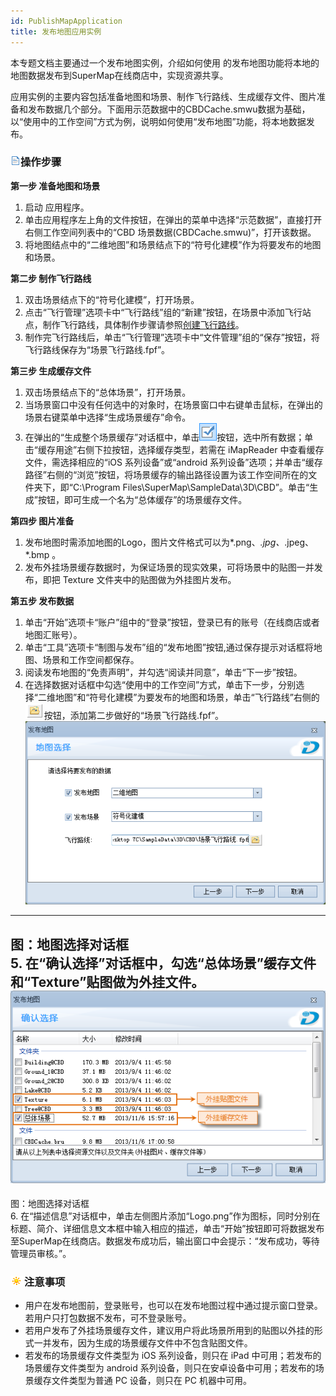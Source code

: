 ```yaml
---
id: PublishMapApplication
title: 发布地图应用实例
---
```

本专题文档主要通过一个发布地图实例，介绍如何使用  的发布地图功能将本地的地图数据发布到SuperMap在线商店中，实现资源共享。

应用实例的主要内容包括准备地图和场景、制作飞行路线、生成缓存文件、图片准备和发布数据几个部分。下面用示范数据中的CBDCache.smwu数据为基础，以“使用中的工作空间”方式为例，说明如何使用“发布地图”功能，将本地数据发布。

### ![](../img/read.gif)操作步骤

**第一步 准备地图和场景**

  1. 启动  应用程序。
  2. 单击应用程序左上角的文件按钮，在弹出的菜单中选择“示范数据”，直接打开右侧工作空间列表中的“CBD 场景数据(CBDCache.smwu)”，打开该数据。
  3. 将地图结点中的“二维地图”和场景结点下的“符号化建模”作为将要发布的地图和场景。

**第二步 制作飞行路线**

  1. 双击场景结点下的“符号化建模”，打开场景。
  2. 点击“飞行管理”选项卡中“飞行路线”组的“新建”按钮，在场景中添加飞行站点，制作飞行路线，具体制作步骤请参照[创建飞行路线](../SceneOperation/FlyManager/CreateRoutel)。
  3. 制作完飞行路线后，单击“飞行管理”选项卡中“文件管理”组的“保存”按钮，将飞行路线保存为“场景飞行路线.fpf”。

**第三步 生成缓存文件**

  1. 双击场景结点下的“总体场景”，打开场景。
  2. 当场景窗口中没有任何选中的对象时，在场景窗口中右键单击鼠标，在弹出的场景右键菜单中选择“生成场景缓存”命令。
  3. 在弹出的“生成整个场景缓存”对话框中，单击![](img/SelectAll.png)按钮，选中所有数据；单击“缓存用途”右侧下拉按钮，选择缓存类型，若需在 iMapReader 中查看缓存文件，需选择相应的“iOS 系列设备”或“android 系列设备”选项；并单击“缓存路径”右侧的“浏览”按钮，将场景缓存的输出路径设置为该工作空间所在的文件夹下，即“C:\Program Files\SuperMap\\SampleData\3D\CBD”。单击“生成”按钮，即可生成一个名为“总体缓存”的场景缓存文件。

**第四步 图片准备**

  1. 发布地图时需添加地图的Logo，图片文件格式可以为*.png、*.jpg、*.jpeg、*.bmp 。
  2. 发布外挂场景缓存数据时，为保证场景的现实效果，可将场景中的贴图一并发布，即把 Texture 文件夹中的贴图做为外挂图片发布。

**第五步 发布数据**

  1. 单击“开始”选项卡“账户”组中的“登录”按钮，登录已有的账号（在线商店或者地图汇账号）。
  2. 单击“工具”选项卡“制图与发布”组的“发布地图”按钮,通过保存提示对话框将地图、场景和工作空间都保存。
  3. 阅读发布地图的“免责声明”，并勾选“阅读并同意”，单击“下一步”按钮。
  4. 在选择数据对话框中勾选“使用中的工作空间”方式，单击下一步，分别选择“二维地图”和“符号化建模”为要发布的地图和场景，单击“飞行路线”右侧的![](img/Select.png)按钮，添加第二步做好的“场景飞行路线.fpf”。
![](img/Application1.png)  
---  
图：地图选择对话框  
  5. 在“确认选择”对话框中，勾选“总体场景”缓存文件和“Texture”贴图做为外挂文件。  ![](img/Application2.png)  
---  
图：地图选择对话框  
  6. 在“描述信息”对话框中，单击左侧图片添加“Logo.png”作为图标，同时分别在标题、简介、详细信息文本框中输入相应的描述，单击“开始”按钮即可将数据发布至SuperMap在线商店。数据发布成功后，输出窗口中会提示：“发布成功，等待管理员审核。”。

### ![](../img/note.png)注意事项

  * 用户在发布地图前，登录账号，也可以在发布地图过程中通过提示窗口登录。若用户只打包数据不发布，可不登录账号。
  * 若用户发布了外挂场景缓存文件，建议用户将此场景所用到的贴图以外挂的形式一并发布，因为生成的场景缓存文件中不包含贴图文件。
  * 若发布的场景缓存文件类型为 iOS 系列设备，则只在 iPad 中可用；若发布的场景缓存文件类型为 android 系列设备，则只在安卓设备中可用；若发布的场景缓存文件类型为普通 PC 设备，则只在 PC 机器中可用。



